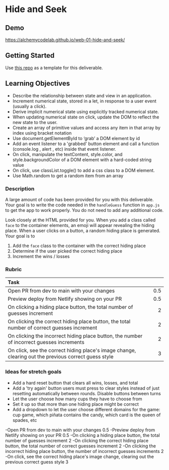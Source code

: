 # Hide and Seek

## Demo

https://alchemycodelab.github.io/web-01-hide-and-seek/

## Getting Started

Use [this repo](https://github.com/alchemycodelab/half-baked-web-01-hide-and-seek) as a template for this deliverable.

## Learning Objectives

-   Describe the relationship between state and view in an application.
-   Increment numerical state, stored in a let, in response to a user event (usually a click).
-   Derive implicit numerical state using explicitly tracked numerical state.
-   When updating numerical state on click, update the DOM to reflect the new state to the user.
-   Create an array of primitive values and access any item in that array by index using bracket notation
-   Use document.getElementById to ‘grab’ a DOM element by id
-   Add an event listener to a 'grabbed' button element and call a function (console.log , alert , etc) inside that event listener.
-   On click, manipulate the textContent, style.color, and style.backgroundColor of a DOM element with a hard-coded string value
-   On click, use classList.toggle() to add a css class to a DOM element.
-   Use Math.random to get a random item from an array

### Description

A large amount of code has been provided for you with this deliverable. Your goal is to write the code needed in the `handleGuess` function in `app.js` to get the app to work properly. You do not need to add any additional code.

Look closely at the HTML provided for you. When you add a class called `face` to the container elements, an emoji will appear revealing the hiding place. When a user clicks on a button, a random hiding place is generated. Your goal is to

1. Add the `face` class to the container with the correct hiding place
1. Determine if the user picked the correct hiding place
1. Increment the wins / losses

### Rubric

| Task                                                                                                 |     |
| :--------------------------------------------------------------------------------------------------- | --: |
| Open PR from dev to main with your changes                                                           | 0.5 |
| Preview deploy from Netlify showing on your PR                                                       | 0.5 |
| On clicking a hiding place button, the total number of guesses increment                             |   2 |
| On clicking the correct hiding place button, the total number of correct guesses increment           |   2 |
| On clicking the incorrect hiding place button, the number of incorrect guesses increments            |   2 |
| On click, see the correct hiding place's image change, clearing out the previous correct guess style |   3 |

### Ideas for stretch goals

-   Add a hard reset button that clears all wins, losses, and total
-   Add a 'try again' button users must press to clear styles instead of just resetting automatically between rounds. Disable buttons between turns
-   Let the user choose how many cups they have to choose from
-   Set it up so that more than one hiding place might be correct
-   Add a dropdown to let the user choose different domains for the game: cup game, which piñata contains the candy, which card is the queen of spades, etc

-Open PR from dev to main with your changes 0.5
-Preview deploy from Netlify showing on your PR 0.5
-On clicking a hiding place button, the total number of guesses increment 2
-On clicking the correct hiding place button, the total number of correct guesses increment 2
-On clicking the incorrect hiding place button, the number of incorrect guesses increments 2
-On click, see the correct hiding place's image change, clearing out the previous correct guess style 3
